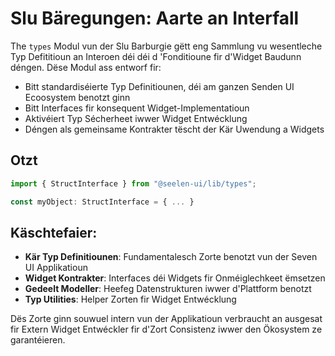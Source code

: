 # **Slu Bäregungen: Aarte an Interfall**

The `types` Modul vun der Slu Barburgie gëtt eng Sammlung vu wesentleche Typ
Defititioun an Interoen déi déi d 'Fonditioune fir d'Widget Baudunn déngen. Dëse
Modul ass entworf fir:

- Bitt standardiséierte Typ Definitiounen, déi am ganzen Senden UI Ecoosystem
  benotzt ginn
- Bitt Interfaces fir konsequent Widget-Implementatioun
- Aktivéiert Typ Sécherheet iwwer Widget Entwécklung
- Déngen als gemeinsame Kontrakter tëscht der Kär Uwendung a Widgets

## **Otzt**

```ts
import { StructInterface } from "@seelen-ui/lib/types";

const myObject: StructInterface = { ... }
```

## **Käschtefaier:**

- **Kär Typ Definitiounen**: Fundamentalesch Zorte benotzt vun der Seven UI
  Applikatioun
- **Widget Kontrakter**: Interfaces déi Widgets fir Onméiglechkeet ëmsetzen
- **Gedeelt Modeller**: Heefeg Datenstrukturen iwwer d'Plattform benotzt
- **Typ Utilities**: Helper Zorten fir Widget Entwécklung

Dës Zorte ginn souwuel intern vun der Applikatioun verbraucht an ausgesat fir
Extern Widget Entwéckler fir d'Zort Consistenz iwwer den Ökosystem ze
garantéieren.
